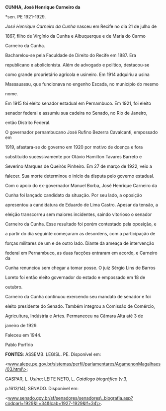 **CUNHA, José Henrique Carneiro da**



\*sen. PE 1921-1929.



*José Henrique Carneiro da Cunha* nasceu em Recife no dia 21 de julho de

1867, filho de Virgínio da Cunha e Albuquerque e de Maria do Carmo

Carneiro da Cunha.



Bacharelou-se pela Faculdade de Direito do Recife em 1887. Era

republicano e abolicionista. Além de advogado e político, destacou-se

como grande proprietário agrícola e usineiro. Em 1914 adquiriu a usina

Massauassu, que funcionava no engenho Escada, no município do mesmo

nome.



Em 1915 foi eleito senador estadual em Pernambuco. Em 1921, foi eleito

senador federal e assumiu sua cadeira no Senado, no Rio de Janeiro,

então Distrito Federal.



O governador pernambucano José Rufino Bezerra Cavalcanti, empossado em

1919, afastara-se do governo em 1920 por motivo de doença e fora

substituído sucessivamente por Otávio Hamilton Tavares Barreto e

Severino Marques de Queirós Pinheiro. Em 27 de março de 1922, veio a

falecer. Sua morte determinou o início da disputa pelo governo estadual.

Com o apoio do ex-governador Manuel Borba, José Henrique Carneiro da

Cunha foi lançado candidato da situação. Por seu lado, a oposição

apresentou a candidatura de Eduardo de Lima Castro. Apesar da tensão, a

eleição transcorreu sem maiores incidentes, saindo vitorioso o senador

Carneiro da Cunha. Esse resultado foi porém contestado pela oposição, e

a partir do dia seguinte começaram as desordens, com a participação de

forças militares de um e de outro lado. Diante da ameaça de intervenção

federal em Pernambuco, as duas facções entraram em acordo, e Carneiro da

Cunha renunciou sem chegar a tomar posse. O juiz Sérgio Lins de Barros

Loreto foi então eleito governador do estado e empossado em 18 de

outubro.



Carneiro da Cunha continuou exercendo seu mandato de senador e foi

eleito presidente do Senado. Também integrou a Comissão de Comércio,

Agricultura, Indústria e Artes. Permaneceu na Câmara Alta até 3 de

janeiro de 1929.



Faleceu em 1944.



Pablo Porfírio



**FONTES**: ASSEMB. LEGISL. PE. Disponível em:

\<www.alepe.pe.gov.br/sistemas/perfil/parlamentares/AgamenonMagalhaes/03.html\>;

GASPAR, L. *Usina*; LEITE NETO, L. *Catálogo biográfico* (v.3,

p.1613/14); SENADO. Disponível em:

\<www.senado.gov.br/sf/senadores/senadores\_biografia.asp?codparl=1929&li=34&lcab=1927-1929&lf=34\>.

